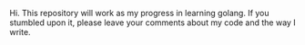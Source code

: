 Hi. This repository will work as my progress in learning golang. If you stumbled upon it, please leave your comments about my code and the way I write.
